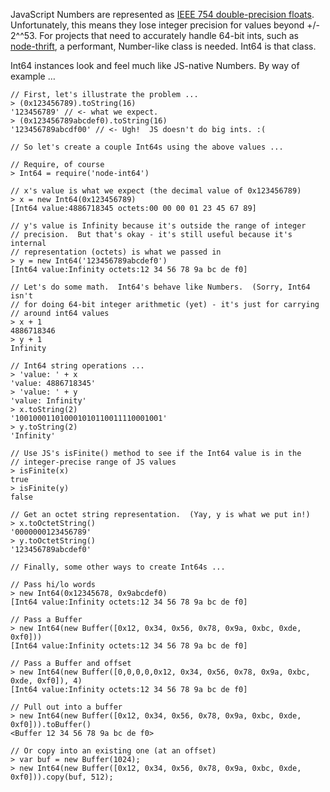 JavaScript Numbers are represented as [IEEE 754 double-precision floats](http://steve.hollasch.net/cgindex/coding/ieeefloat.html). Unfortunately, this means they lose integer precision for values beyond +/- 2^^53. For projects that need to accurately handle 64-bit ints, such as [node-thrift](https://github.com/wadey/node-thrift), a performant, Number-like class is needed. Int64 is that class.

Int64 instances look and feel much like JS-native Numbers. By way of example …

    // First, let's illustrate the problem ...
    > (0x123456789).toString(16)
    '123456789' // <- what we expect.
    > (0x123456789abcdef0).toString(16)
    '123456789abcdf00' // <- Ugh!  JS doesn't do big ints. :(

    // So let's create a couple Int64s using the above values ...

    // Require, of course
    > Int64 = require('node-int64')

    // x's value is what we expect (the decimal value of 0x123456789)
    > x = new Int64(0x123456789)
    [Int64 value:4886718345 octets:00 00 00 01 23 45 67 89]

    // y's value is Infinity because it's outside the range of integer
    // precision.  But that's okay - it's still useful because it's internal
    // representation (octets) is what we passed in
    > y = new Int64('123456789abcdef0')
    [Int64 value:Infinity octets:12 34 56 78 9a bc de f0]

    // Let's do some math.  Int64's behave like Numbers.  (Sorry, Int64 isn't
    // for doing 64-bit integer arithmetic (yet) - it's just for carrying
    // around int64 values
    > x + 1
    4886718346
    > y + 1
    Infinity

    // Int64 string operations ...
    > 'value: ' + x
    'value: 4886718345'
    > 'value: ' + y
    'value: Infinity'
    > x.toString(2)
    '100100011010001010110011110001001'
    > y.toString(2)
    'Infinity'

    // Use JS's isFinite() method to see if the Int64 value is in the
    // integer-precise range of JS values
    > isFinite(x)
    true
    > isFinite(y)
    false

    // Get an octet string representation.  (Yay, y is what we put in!)
    > x.toOctetString()
    '0000000123456789'
    > y.toOctetString()
    '123456789abcdef0'

    // Finally, some other ways to create Int64s ...

    // Pass hi/lo words
    > new Int64(0x12345678, 0x9abcdef0)
    [Int64 value:Infinity octets:12 34 56 78 9a bc de f0]

    // Pass a Buffer
    > new Int64(new Buffer([0x12, 0x34, 0x56, 0x78, 0x9a, 0xbc, 0xde, 0xf0]))
    [Int64 value:Infinity octets:12 34 56 78 9a bc de f0]

    // Pass a Buffer and offset
    > new Int64(new Buffer([0,0,0,0,0x12, 0x34, 0x56, 0x78, 0x9a, 0xbc, 0xde, 0xf0]), 4)
    [Int64 value:Infinity octets:12 34 56 78 9a bc de f0]

    // Pull out into a buffer
    > new Int64(new Buffer([0x12, 0x34, 0x56, 0x78, 0x9a, 0xbc, 0xde, 0xf0])).toBuffer()
    <Buffer 12 34 56 78 9a bc de f0>

    // Or copy into an existing one (at an offset)
    > var buf = new Buffer(1024);
    > new Int64(new Buffer([0x12, 0x34, 0x56, 0x78, 0x9a, 0xbc, 0xde, 0xf0])).copy(buf, 512);
